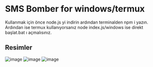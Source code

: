 # SMS Bomber for windows/termux

Kullanmak için önce node.js yi indirin ardından terminalden npm i yazın.
Ardından ise termux kullanıyorsanız node index.js/windows ise direkt başlat.bat ı açmalısınız.

## Resimler

![image](https://user-images.githubusercontent.com/63351166/218465842-a8480b01-4a80-448f-831b-1d1d837f1c1f.png)
![image](https://user-images.githubusercontent.com/63351166/218466149-0429c3ed-2d03-4c08-9ebc-cf78c4eb82f8.png)
![image](https://user-images.githubusercontent.com/63351166/218466292-e058112b-0b81-4af9-bec9-70528ad8958e.png)



